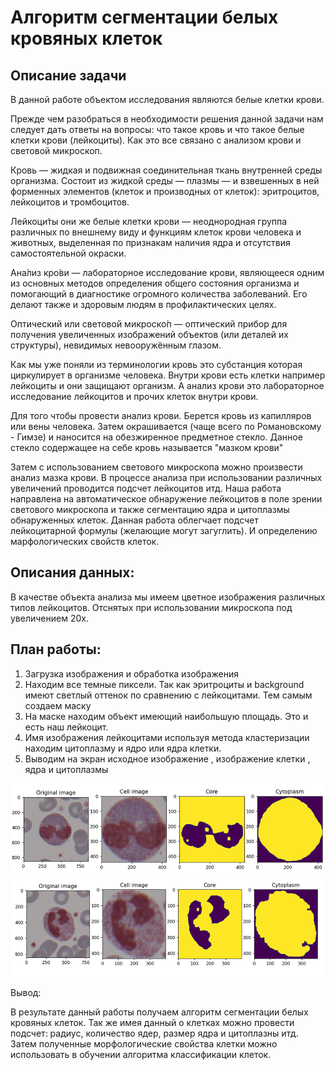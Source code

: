 # Алгоритм сегментации белых кровяных клеток

Описание задачи
-----
В данной работе объектом исследования являются белые клетки крови. 

Прежде чем разобраться в необходимости решения данной задачи нам следует дать ответы на вопросы: что такое кровь и что такое 
белые клетки крови (лейкоциты). Как это все связано с анализом крови и световой микроскоп. 

Кровь — жидкая и подвижная соединительная ткань внутренней среды организма.
Состоит из жидкой среды — плазмы — и взвешенных в ней форменных элементов (клеток и производных от клеток): 
эритроцитов, лейкоцитов и тромбоцитов.

Лейкоци́ты  они же белые клетки крови — неоднородная группа различных по внешнему виду и функциям клеток крови 
человека и животных, выделенная по признакам наличия ядра и отсутствия самостоятельной окраски.

Ана́лиз кро́ви — лабораторное исследование крови, являющееся одним из основных методов определения общего 
состояния организма и помогающий в диагностике огромного количества заболеваний. 
Его делают также и здоровым людям в профилактических целях.

Оптический или световой микроско́п  — оптический прибор для получения увеличенных изображений объектов (или деталей их структуры), 
невидимых невооружённым глазом.

Как мы уже поняли из терминологии кровь это субстанция которая циркулирует в организме человека. 
Внутри крови есть клетки например лейкоциты и они защищают организм. 
А анализ крови это лабораторное исследование лейкоцитов и прочих клеток внутри крови. 


Для того чтобы провести анализ крови. Берется кровь из капилляров или вены человека. 
Затем окрашивается (чаще всего по Романовскому - Гимзе) и наносится на обезжиренное предметное стекло.
Данное стекло содержащее на себе кровь называется "мазком крови"
 

Затем с использованием светового микроскопа можно произвести анализ мазка крови. 
В процессе анализа при использовании различных увеличений проводится подсчет лейкоцитов итд. 
Наша работа направлена на автоматическое обнаружение лейкоцитов в поле зрении светового микроскопа и
также сегментацию ядра и цитоплазмы обнаруженных клеток. Данная работа облегчает подсчет лейкоцитарной формулы (желающие могут загуглить).
И определению марфологических свойств клеток. 


Описания данных:
-----
В качестве объекта анализа мы имеем  цветное изображения различных типов лейкоцитов. Отснятых при использовании микроскопа
под увеличением 20х. 

План работы:
-----
1. Загрузка изображения и обработка изображения
2. Находим все темные пиксели. Так как эритроциты и background имеют светлый оттенок по сравнению с лейкоцитами. Тем самым создаем маску 
3. На маске находим объект имеющий наибольшую площадь. Это и есть наш лейкоцит. 
4. Имя изображения лейкоцитами используя метода кластеризации находим цитоплазму и ядро или ядра клетки. 
5. Выводим на экран исходное изображение , изображение клетки , ядра и цитоплазмы


![img.png](img.png)
![img_1.png](img_1.png)


Вывод:

В результате данный работы получаем алгоритм сегментации белых кровяных клеток.  Так же имея данный 
о клетках можно провести подсчет: радиус, количество ядер, размер ядра и цитоплазны итд.
Затем полученные морфологические свойства клетки можно использовать в обучении алгоритма классификации клеток. 